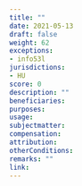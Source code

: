 ```yaml
---
title: ""
date: 2021-05-13
draft: false
weight: 62
exceptions:
- info53l
jurisdictions:
- HU
score: 0
description: "" 
beneficiaries:
purposes: 
usage:
subjectmatter:
compensation:
attribution: 
otherConditions: 
remarks: ""
link: 
---
```

